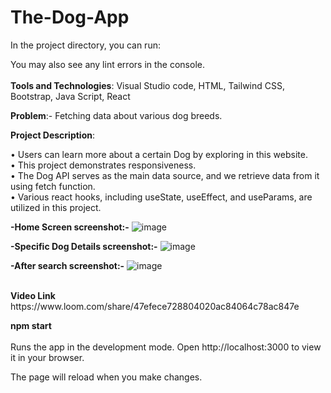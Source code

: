 # The-Dog-App

In the project directory, you can run:

You may also see any lint errors in the console.
<br><br>
<b>Tools and Technologies</b>: Visual Studio code, HTML, Tailwind CSS, Bootstrap, Java Script, React

<b>Problem</b>:- Fetching data about various dog breeds.

<b>Project Description</b>:  

•	Users can learn more about a certain Dog by exploring in this website.<br>
•	This project demonstrates responsiveness.<br>
•	The Dog API serves as the main data source, and we retrieve data from it using fetch function.<br>
•	Various react hooks, including useState, useEffect, and useParams, are utilized in this project.<br>

<b>-Home Screen screenshot:-</b>
![image](https://user-images.githubusercontent.com/107272799/195267860-4ac9b17f-3c77-47dc-b157-c856f111d79e.png)

<b>-Specific Dog Details screenshot:-</b>
![image](https://user-images.githubusercontent.com/107272799/195268260-34e01810-f209-45bb-8d3e-cd1f0a87cc85.png)

<b>-After search screenshot:-</b>
![image](https://user-images.githubusercontent.com/107272799/195269740-69f027d9-925d-4eea-9301-61927c75c6dd.png)

<br>
<b>Video Link</b>
https://www.loom.com/share/47efece728804020ac84064c78ac847e

<b>npm start</b><br><br>
Runs the app in the development mode.
Open http://localhost:3000 to view it in your browser.

The page will reload when you make changes.
